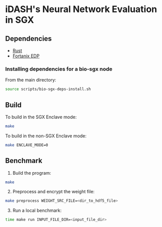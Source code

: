 # iDASH's Neural Network Evaluation in SGX
## Dependencies
- [Rust](https://www.rust-lang.org/tools/install)
- [Fortanix EDP](https://edp.fortanix.com/docs/installation/guide/)
### Installing dependencies for a bio-sgx node
From the main directory:
```bash
source scripts/bio-sgx-deps-install.sh
```
## Build
To build in the SGX Enclave mode:
```bash
make
```
To build in the non-SGX Enclave mode:
```bash
make ENCLAVE_MODE=0
```
## Benchmark
1. Build the program:
```bash
make
```
2. Preprocess and encrypt the weight file:
```bash
make preprocess WEIGHT_SRC_FILE=<dir_to_hdf5_file>
```
3. Run a local benchmark:
```bash
time make run INPUT_FILE_DIR=<input_file_dir>
```
